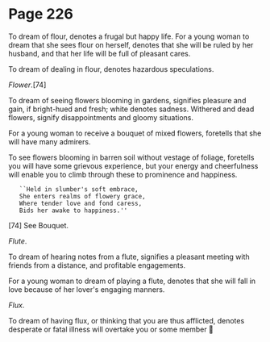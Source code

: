 # Page 226
To dream of flour, denotes a frugal but happy life.
For a young woman to dream that she sees flour on herself,
denotes that she will be ruled by her husband, and that her life
will be full of pleasant cares.


To dream of dealing in flour, denotes hazardous speculations.


_Flower_.[74]


To dream of seeing flowers blooming in gardens, signifies pleasure and gain,
if bright-hued and fresh; white denotes sadness. Withered and dead flowers,
signify disappointments and gloomy situations.


For a young woman to receive a bouquet of mixed flowers,
foretells that she will have many admirers.


To see flowers blooming in barren soil without vestage
of foliage, foretells you will have some grievous experience,
but your energy and cheerfulness will enable you to climb
through these to prominence and happiness.


       ``Held in slumber's soft embrace,
       She enters realms of flowery grace,
       Where tender love and fond caress,
       Bids her awake to happiness.''



[74] See Bouquet.



_Flute_.


To dream of hearing notes from a flute, signifies a pleasant meeting
with friends from a distance, and profitable engagements.


For a young woman to dream of playing a flute, denotes that she
will fall in love because of her lover's engaging manners.


_Flux_.


To dream of having flux, or thinking that you are thus afflicted,
denotes desperate or fatal illness will overtake you or some member
